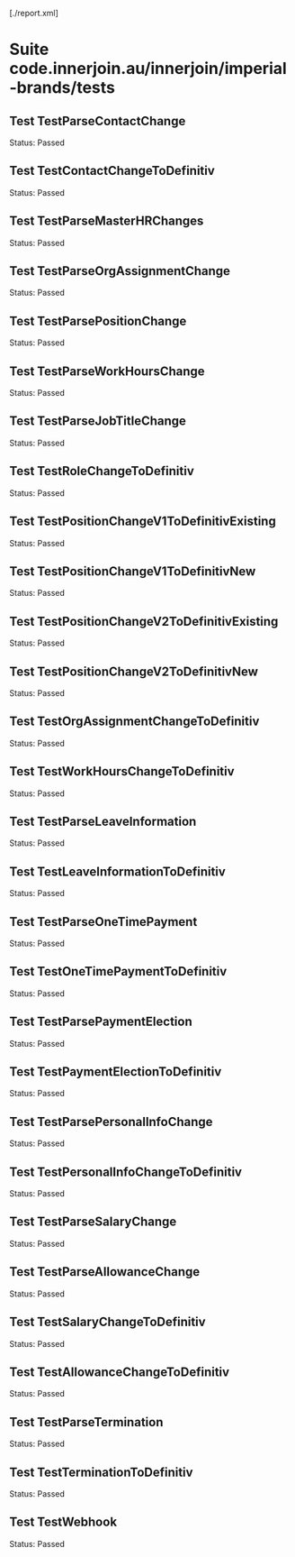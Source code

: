 [./report.xml]
# Suite code.innerjoin.au/innerjoin/imperial-brands/tests

## Test TestParseContactChange
Status: Passed 

## Test TestContactChangeToDefinitiv
Status: Passed 

## Test TestParseMasterHRChanges
Status: Passed 

## Test TestParseOrgAssignmentChange
Status: Passed 

## Test TestParsePositionChange
Status: Passed 

## Test TestParseWorkHoursChange
Status: Passed 

## Test TestParseJobTitleChange
Status: Passed 

## Test TestRoleChangeToDefinitiv
Status: Passed 

## Test TestPositionChangeV1ToDefinitivExisting
Status: Passed 

## Test TestPositionChangeV1ToDefinitivNew
Status: Passed 

## Test TestPositionChangeV2ToDefinitivExisting
Status: Passed 

## Test TestPositionChangeV2ToDefinitivNew
Status: Passed 

## Test TestOrgAssignmentChangeToDefinitiv
Status: Passed 

## Test TestWorkHoursChangeToDefinitiv
Status: Passed 

## Test TestParseLeaveInformation
Status: Passed 

## Test TestLeaveInformationToDefinitiv
Status: Passed 

## Test TestParseOneTimePayment
Status: Passed 

## Test TestOneTimePaymentToDefinitiv
Status: Passed 

## Test TestParsePaymentElection
Status: Passed 

## Test TestPaymentElectionToDefinitiv
Status: Passed 

## Test TestParsePersonalInfoChange
Status: Passed 

## Test TestPersonalInfoChangeToDefinitiv
Status: Passed 

## Test TestParseSalaryChange
Status: Passed 

## Test TestParseAllowanceChange
Status: Passed 

## Test TestSalaryChangeToDefinitiv
Status: Passed 

## Test TestAllowanceChangeToDefinitiv
Status: Passed 

## Test TestParseTermination
Status: Passed 

## Test TestTerminationToDefinitiv
Status: Passed 

## Test TestWebhook
Status: Passed 
